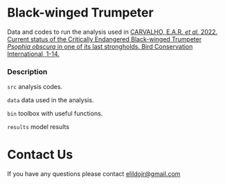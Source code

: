 # Black-winged Trumpeter

Data and codes to run the analysis used in [CARVALHO, E.A.R. *et al.* 2022. Current status of the Critically Endangered Black-winged Trumpeter *Psophia obscura* in one of its last strongholds. Bird Conservation International, 1-14.](https://10.1017/S0959270922000077)

### Description

```src``` analysis codes.

```data``` data used in the analysis.

```bin``` toolbox with useful functions. 

```results``` model results


# Contact Us
If you have any questions please contact <elildojr@gmail.com>
